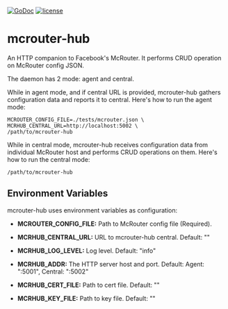 [![GoDoc](https://godoc.org/github.com/didip/mcrouter-hub?status.svg)](http://godoc.org/github.com/didip/mcrouter-hub)
[![license](http://img.shields.io/badge/license-MIT-red.svg?style=flat)](https://raw.githubusercontent.com/didip/mcrouter-hub/master/LICENSE)


# mcrouter-hub

An HTTP companion to Facebook's McRouter. It performs CRUD operation on McRouter config JSON.

The daemon has 2 mode: agent and central.

While in agent mode, and if central URL is provided, mcrouter-hub gathers configuration data and reports it to central. Here's how to run the agent mode:
```
MCROUTER_CONFIG_FILE=./tests/mcrouter.json \
MCRHUB_CENTRAL_URL=http://localhost:5002 \
/path/to/mcrouter-hub
```

While in central mode, mcrouter-hub receives configuration data from individual McRouter host and performs CRUD operations on them. Here's how to run the central mode:
```
/path/to/mcrouter-hub
```

## Environment Variables

mcrouter-hub uses environment variables as configuration:

* **MCROUTER_CONFIG_FILE:** Path to McRouter config file (Required).

* **MCRHUB_CENTRAL_URL:** URL to mcrouter-hub central. Default: ""

* **MCRHUB_LOG_LEVEL:** Log level. Default: "info"

* **MCRHUB_ADDR:** The HTTP server host and port. Default: Agent: ":5001", Central: ":5002"

* **MCRHUB_CERT_FILE:** Path to cert file. Default: ""

* **MCRHUB_KEY_FILE:** Path to key file. Default: ""

